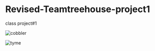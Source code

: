 # Revised-Teamtreehouse-project1
class project#1

![cobbler](https://cloud.githubusercontent.com/assets/20180059/17425901/5bb470ce-5a87-11e6-827b-03188f500b0a.jpg)

![tyme](https://cloud.githubusercontent.com/assets/20180059/17425975/2d186b84-5a88-11e6-8e8d-23077ddace20.jpg)
